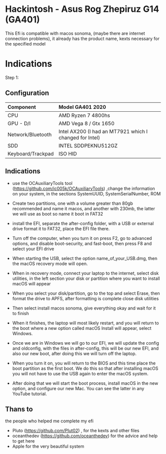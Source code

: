 
# Hackintosh - Asus Rog Zhepiruz G14 (GA401)

This Efi is compatible with macos sonoma, (maybe there are internet connection problems), it already has the product name, kexts necessary for the specified model






# Indications
Step 1:
## Configuration

|Component      | Model GA401 2020  |
|:--------------|:------------------|
|CPU            | AMD Ryzen 7 4800hs|
|GPU - D/I      | AMD Vega 8 / Gtx 1650|
|Network/Bluetooth| Intel AX200 (I had an MT7921 which I changed for Intel)|
|SDD | INTEL SDDPEKNU512GZ|
|Keyboard/Trackpad	| ISO HID|


## Indications

- use the OCAuxiliaryTools tool (https://github.com/ic005k/OCAuxiliaryTools) ,change the information on your system, in the sections SystemUUID, SystemSerialNumber, ROM

- Create two partitions, one with a volume greater than 80gb recommended and name it macos, and another with 230mb, the latter we will use as boot so name it boot in FAT32

- install the EFI, separate the after-config folder, with a USB or external drive format it to FAT32, place the EFI file there.

- Turn off the computer, when you turn it on press F2, go to advanced options, and disable boot-security, and fast-boot, then press F8 and select your EFI drive

- When starting the USB, select the option name_of_your_USB.dmg, then the macOS recovery mode will open.

- When in recovery mode, connect your laptop to the internet, select disk utilities, in the left section your disk or partition where you want to install macOS will appear

- When you select your disk/partition, go to the top and select Erase, then format the drive to APFS, after formatting is complete close disk utilities

- Then select install macos sonoma, give everything okay and wait for it to finish

- When it finishes, the laptop will most likely restart, and you will return to the boot where a new option called macOS Install will appear, select Windows.

- Once we are in Windows we will go to our EFI, we will update the config and oldconfig, with the files in after-config, this will be our new EFI, and also our new boot, after doing this we will turn off the laptop.

- When you turn it on, you will return to the BIOS and this time place the boot partition as the first boot. We do this so that after installing macOS you will not have to use the USB again to enter the macOS system.

- After doing that we will start the boot process, install macOS in the new option, and configure our new Mac. You can see the latter in any YouTube tutorial.


## Thans to

the people who helped me complete my efi

- Pluto (https://github.com/PIut02) , for the kexts and other files
- oceanthedev (https://github.com/oceanthedev) for the advice and help to get here
- Apple for the very beautiful system

